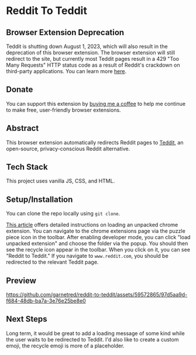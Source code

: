 # Reddit To Teddit

## Browser Extension Deprecation
Teddit is shutting down August 1, 2023, which will also result in the deprecation of this browser extension. The browser extension will still redirect to the site, but currently most Teddit pages result in a 429 "Too Many Requests" HTTP status code as a result of Reddit's crackdown on third-party applications. You can learn more [here](https://tedd.it/shutdown). 

## Donate 
You can support this extension by [buying me a coffee](https://www.buymeacoffee.com/decemberthedeveloper) to help me continue to make free, user-friendly browser extensions.

## Abstract
This browser extension automatically redirects Reddit pages to [Teddit](https://teddit.net/about), an open-source, privacy-conscious Reddit alternative.

## Tech Stack
This project uses vanilla JS, CSS, and HTML. 

## Setup/Installation
You can clone the repo locally using `git clone`. 

[This article](https://developer.chrome.com/docs/extensions/mv3/getstarted/development-basics/#load-unpacked) offers detailed instructions on loading an unpacked chrome extension. You can navigate to the chrome extensions page via the puzzle piece icon in the toolbar. After enabling developer mode, you can click "load unpacked extension" and choose the folder via the popup. You should then see the recycle icon appear in the toolbar. When you click on it, you can see "Reddit to Teddit." If you navigate to `www.reddit.com`, you should be redirected to the relevant Teddit page. 

## Preview

https://github.com/garnetred/reddit-to-teddit/assets/59572865/97d5aa9d-f684-48db-ba7a-3e76e25be8e0


## Next Steps
Long term, it would be great to add a loading message of some kind while the user waits to be redirected to Teddit. I'd also like to create a custom emoji, the recycle emoji is more of a placeholder. 


